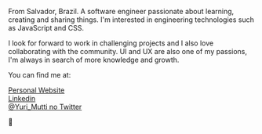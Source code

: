 From Salvador, Brazil. A software engineer passionate about learning, creating and sharing things.
I'm interested in engineering technologies such as JavaScript and CSS.

I look for forward to work in challenging projects and I also love collaborating with the community. UI and UX are also one of my passions, I'm always in search of more knowledge and growth.

You can find me at:

[Personal Website](https://yurimutti.com) <br />
[Linkedin](https://www.linkedin.com/in/yuri-mutti-0418bb1aa) <br />
[@Yuri_Mutti no Twitter](https://twitter.com/Yuri_Mutti) <br />

:love_you_gesture:
